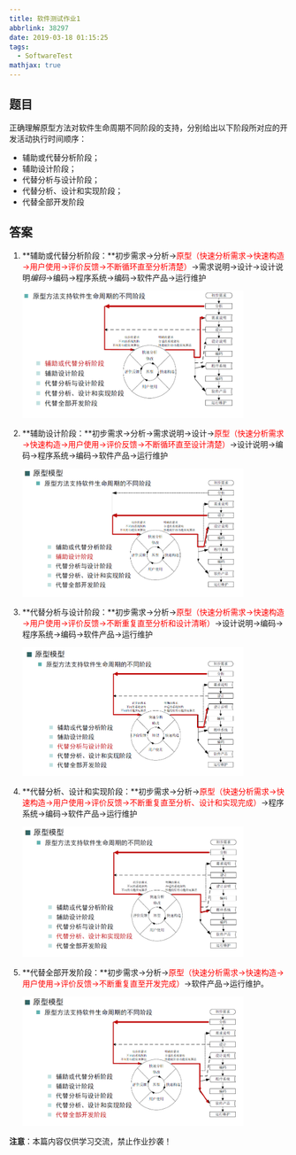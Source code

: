 ```yaml
---
title: 软件测试作业1
abbrlink: 38297
date: 2019-03-18 01:15:25
tags:
  - SoftwareTest
mathjax: true
---
```


## 题目

正确理解原型方法对软件生命周期不同阶段的支持，分别给出以下阶段所对应的开发活动执行时间顺序：

+ 辅助或代替分析阶段；
+ 辅助设计阶段；
+ 代替分析与设计阶段；
+ 代替分析、设计和实现阶段；
+ 代替全部开发阶段

<!-- more -->

## 答案

1. **辅助或代替分析阶段：**初步需求$\rightarrow$分析$\rightarrow$<label style="color:red">原型（快速分析需求$\rightarrow$快速构造$\rightarrow$用户使用$\rightarrow$评价反馈$\rightarrow$不断循环直至分析清楚）</label>$\rightarrow$需求说明$\rightarrow$设计$\rightarrow$设计说明$编码\rightarrow$编码$\rightarrow$程序系统$\rightarrow$编码$\rightarrow$软件产品$\rightarrow$运行维护

   <img src='/images/prototype1.png' width='400px'>

2. **辅助设计阶段：**初步需求$\rightarrow$分析$\rightarrow$需求说明$\rightarrow$设计$\rightarrow$<label style="color:red">原型（快速分析需求$\rightarrow$快速构造$\rightarrow$用户使用$\rightarrow$评价反馈$\rightarrow$不断循环直至设计清楚）</label>$\rightarrow$设计说明$\rightarrow$编码$\rightarrow$程序系统$\rightarrow$编码$\rightarrow$软件产品$\rightarrow$运行维护

   <img src='/images/prototype2.png' width='400px'>

3. **代替分析与设计阶段：**初步需求$\rightarrow$分析$\rightarrow$<label style="color:red">原型（快速分析需求$\rightarrow$快速构造$\rightarrow$用户使用$\rightarrow$评价反馈$\rightarrow$不断重复直至分析和设计清晰）</label>$\rightarrow$设计说明$\rightarrow$编码$\rightarrow$程序系统$\rightarrow$编码$\rightarrow$软件产品$\rightarrow$运行维护

   <img src='/images/prototype3.png' width='400px'>

4. **代替分析、设计和实现阶段：**初步需求$\rightarrow$分析$\rightarrow$<label style="color:red">原型（快速分析需求$\rightarrow$快速构造$\rightarrow$用户使用$\rightarrow$评价反馈$\rightarrow$不断重复直至分析、设计和实现完成）</label>$\rightarrow$程序系统$\rightarrow$编码$\rightarrow$软件产品$\rightarrow$运行维护

   <img src='/images/prototype4.png' width='400px'>

5. **代替全部开发阶段：**初步需求$\rightarrow$分析$\rightarrow$<label style="color:red">原型（快速分析需求$\rightarrow$快速构造$\rightarrow$用户使用$\rightarrow$评价反馈$\rightarrow$不断重复直至开发完成）</label>$\rightarrow$软件产品$\rightarrow$运行维护。

   <img src='/images/prototype5.png' width='400px'>

**注意**：本篇内容仅供学习交流，禁止作业抄袭！

